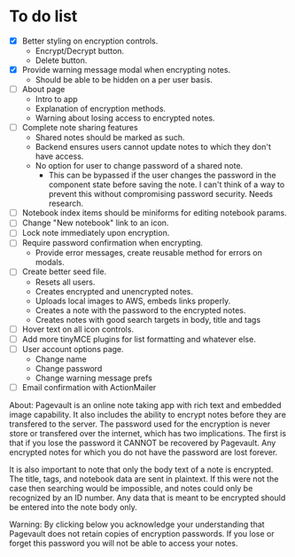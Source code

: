 # To do list
  - [x] Better styling on encryption controls.
      - Encrypt/Decrypt button.
      - Delete button.
  - [X] Provide warning message modal when encrypting notes.
      - Should be able to be hidden on a per user basis.
  - [ ] About page
    - Intro to app
    - Explanation of encryption methods.
    - Warning about losing access to encrypted notes.
  - [ ] Complete note sharing features
    - Shared notes should be marked as such.
    - Backend ensures users cannot update notes to which they don't have access.
    - No option for user to change password of a shared note.
      - This can be bypassed if the user changes the password in the component
      state before saving the note. I can't think of a way to prevent this without
      compromising password security. Needs research.
  - [ ] Notebook index items should be miniforms for editing notebook params.
  - [ ] Change "New notebook" link to an icon.
  - [ ] Lock note immediately upon encryption.
  - [ ] Require password confirmation when encrypting.
    - Provide error messages, create reusable method for errors on modals.
  - [ ] Create better seed file.
    - Resets all users.
    - Creates encrypted and unencrypted notes.
    - Uploads local images to AWS, embeds links properly.
    - Creates a note with the password to the encrypted notes.
    - Creates notes with good search targets in body, title and tags
  - [ ] Hover text on all icon controls.
  - [ ] Add more tinyMCE plugins for list formatting and whatever else.
  - [ ] User account options page.
    - Change name
    - Change password
    - Change warning message prefs
  - [ ] Email confirmation with ActionMailer

About:
  Pagevault is an online note taking app with rich text and embedded image capability.
  It also includes the ability to encrypt notes before they are transfered to the server.
  The password used for the encryption is never store or transfered over the internet,
  which has two implications. The first is that if you lose the password it CANNOT
  be recovered by Pagevault. Any encrypted notes for which you do not have the password
  are lost forever.

  It is also important to note that only the body text of a note is encrypted. The title,
  tags, and notebook data are sent in plaintext. If this were not the case then searching
  would be impossible, and notes could only be recognized by an ID number. Any data that
  is meant to be encrypted should be entered into the note body only.

Warning:
  By clicking below you acknowledge your understanding that Pagevault does not retain
  copies of encryption passwords.
  If you lose or forget this password you will not be able to access your notes.
